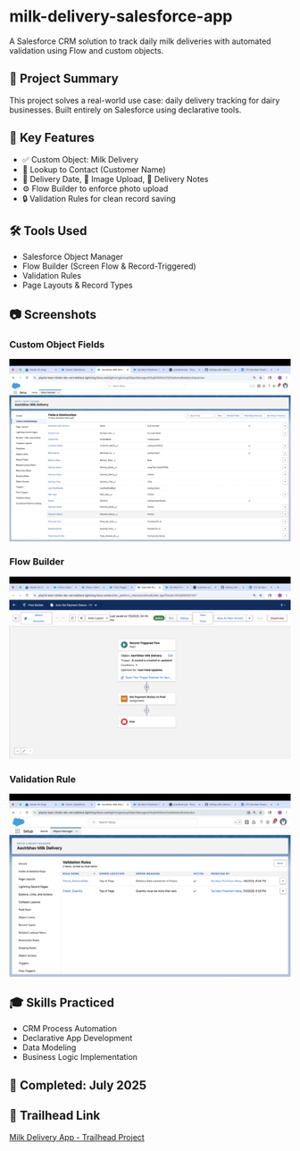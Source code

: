 # milk-delivery-salesforce-app


A Salesforce CRM solution to track daily milk deliveries with automated validation using Flow and custom objects.

## 🚀 Project Summary

This project solves a real-world use case: daily delivery tracking for dairy businesses. Built entirely on Salesforce using declarative tools.

## 📌 Key Features

- ✅ Custom Object: Milk Delivery
- 👤 Lookup to Contact (Customer Name)
- 📆 Delivery Date, 📸 Image Upload, 📝 Delivery Notes
- ⚙️ Flow Builder to enforce photo upload
- 🔒 Validation Rules for clean record saving

## 🛠️ Tools Used

- Salesforce Object Manager  
- Flow Builder (Screen Flow & Record-Triggered)  
- Validation Rules  
- Page Layouts & Record Types  

## 📷 Screenshots

### Custom Object Fields  
![Custom Object](./screenshots/object-fields.png)

### Flow Builder  
![Flow Builder](./screenshots/flow-builder.png)

### Validation Rule  
![Validation](./screenshots/validation-rule.png)

## 🎓 Skills Practiced

- CRM Process Automation  
- Declarative App Development  
- Data Modeling  
- Business Logic Implementation  

## 📅 Completed: July 2025

## 🔗 Trailhead Link
[Milk Delivery App - Trailhead Project](https://trailhead.salesforce.com/)

